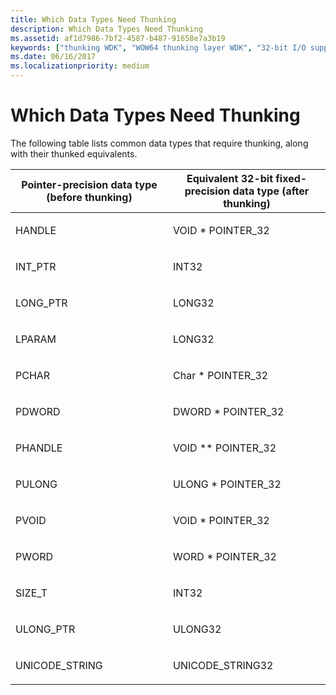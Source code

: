 ```yaml
---
title: Which Data Types Need Thunking
description: Which Data Types Need Thunking
ms.assetid: af1d7986-7bf2-4587-b487-91658e7a3b19
keywords: ["thunking WDK", "WOW64 thunking layer WDK", "32-bit I/O support WDK 64-bit , thunking", "data types WDK 64-bit", "pointer precision WDK 64-bit", "fixed-precision data types WDK 64-bit"]
ms.date: 06/16/2017
ms.localizationpriority: medium
---
```


# Which Data Types Need Thunking





The following table lists common data types that require thunking, along with their thunked equivalents.

<table>
<colgroup>
<col width="50%" />
<col width="50%" />
</colgroup>
<thead>
<tr class="header">
<th>Pointer-precision data type (before thunking)</th>
<th>Equivalent 32-bit fixed-precision data type (after thunking)</th>
</tr>
</thead>
<tbody>
<tr class="odd">
<td><p>HANDLE</p></td>
<td><p>VOID * POINTER_32</p></td>
</tr>
<tr class="even">
<td><p>INT_PTR</p></td>
<td><p>INT32</p></td>
</tr>
<tr class="odd">
<td><p>LONG_PTR</p></td>
<td><p>LONG32</p></td>
</tr>
<tr class="even">
<td><p>LPARAM</p></td>
<td><p>LONG32</p></td>
</tr>
<tr class="odd">
<td><p>PCHAR</p></td>
<td><p>Char * POINTER_32</p></td>
</tr>
<tr class="even">
<td><p>PDWORD</p></td>
<td><p>DWORD * POINTER_32</p></td>
</tr>
<tr class="odd">
<td><p>PHANDLE</p></td>
<td><p>VOID ** POINTER_32</p></td>
</tr>
<tr class="even">
<td><p>PULONG</p></td>
<td><p>ULONG * POINTER_32</p></td>
</tr>
<tr class="odd">
<td><p>PVOID</p></td>
<td><p>VOID * POINTER_32</p></td>
</tr>
<tr class="even">
<td><p>PWORD</p></td>
<td><p>WORD * POINTER_32</p></td>
</tr>
<tr class="odd">
<td><p>SIZE_T</p></td>
<td><p>INT32</p></td>
</tr>
<tr class="even">
<td><p>ULONG_PTR</p></td>
<td><p>ULONG32</p></td>
</tr>
<tr class="odd">
<td><p>UNICODE_STRING</p></td>
<td><p>UNICODE_STRING32</p></td>
</tr>
</tbody>
</table>

 

 

 




